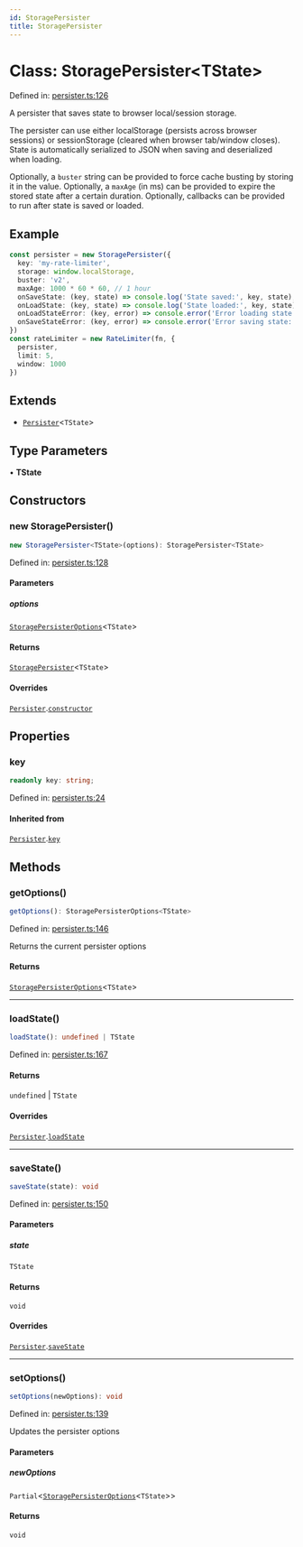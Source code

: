 ```yaml
---
id: StoragePersister
title: StoragePersister
---
```


<!-- DO NOT EDIT: this page is autogenerated from the type comments -->

# Class: StoragePersister\<TState\>

Defined in: [persister.ts:126](https://github.com/TanStack/pacer/blob/main/packages/pacer/src/persister.ts#L126)

A persister that saves state to browser local/session storage.

The persister can use either localStorage (persists across browser sessions) or
sessionStorage (cleared when browser tab/window closes). State is automatically
serialized to JSON when saving and deserialized when loading.

Optionally, a `buster` string can be provided to force cache busting by storing it in the value.
Optionally, a `maxAge` (in ms) can be provided to expire the stored state after a certain duration.
Optionally, callbacks can be provided to run after state is saved or loaded.

## Example

```ts
const persister = new StoragePersister({
  key: 'my-rate-limiter',
  storage: window.localStorage,
  buster: 'v2',
  maxAge: 1000 * 60 * 60, // 1 hour
  onSaveState: (key, state) => console.log('State saved:', key, state),
  onLoadState: (key, state) => console.log('State loaded:', key, state),
  onLoadStateError: (key, error) => console.error('Error loading state:', key, error),
  onSaveStateError: (key, error) => console.error('Error saving state:', key, error)
})
const rateLimiter = new RateLimiter(fn, {
  persister,
  limit: 5,
  window: 1000
})
```

## Extends

- [`Persister`](../persister.md)\<`TState`\>

## Type Parameters

• **TState**

## Constructors

### new StoragePersister()

```ts
new StoragePersister<TState>(options): StoragePersister<TState>
```

Defined in: [persister.ts:128](https://github.com/TanStack/pacer/blob/main/packages/pacer/src/persister.ts#L128)

#### Parameters

##### options

[`StoragePersisterOptions`](../../interfaces/storagepersisteroptions.md)\<`TState`\>

#### Returns

[`StoragePersister`](../storagepersister.md)\<`TState`\>

#### Overrides

[`Persister`](../persister.md).[`constructor`](../Persister.md#constructors)

## Properties

### key

```ts
readonly key: string;
```

Defined in: [persister.ts:24](https://github.com/TanStack/pacer/blob/main/packages/pacer/src/persister.ts#L24)

#### Inherited from

[`Persister`](../persister.md).[`key`](../Persister.md#key-1)

## Methods

### getOptions()

```ts
getOptions(): StoragePersisterOptions<TState>
```

Defined in: [persister.ts:146](https://github.com/TanStack/pacer/blob/main/packages/pacer/src/persister.ts#L146)

Returns the current persister options

#### Returns

[`StoragePersisterOptions`](../../interfaces/storagepersisteroptions.md)\<`TState`\>

***

### loadState()

```ts
loadState(): undefined | TState
```

Defined in: [persister.ts:167](https://github.com/TanStack/pacer/blob/main/packages/pacer/src/persister.ts#L167)

#### Returns

`undefined` \| `TState`

#### Overrides

[`Persister`](../persister.md).[`loadState`](../Persister.md#loadstate)

***

### saveState()

```ts
saveState(state): void
```

Defined in: [persister.ts:150](https://github.com/TanStack/pacer/blob/main/packages/pacer/src/persister.ts#L150)

#### Parameters

##### state

`TState`

#### Returns

`void`

#### Overrides

[`Persister`](../persister.md).[`saveState`](../Persister.md#savestate)

***

### setOptions()

```ts
setOptions(newOptions): void
```

Defined in: [persister.ts:139](https://github.com/TanStack/pacer/blob/main/packages/pacer/src/persister.ts#L139)

Updates the persister options

#### Parameters

##### newOptions

`Partial`\<[`StoragePersisterOptions`](../../interfaces/storagepersisteroptions.md)\<`TState`\>\>

#### Returns

`void`
